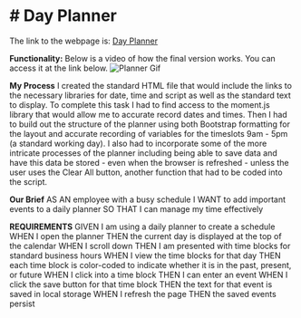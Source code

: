 

<body>

<h1>
# Day Planner
</h1>

The link to the webpage is:
<a href="https://suziestephen.github.io/workdayplanner.github.io/"> Day Planner </a>


<b>Functionality:</b>
Below is a video of how the final version works. You can access it at the link below. 
![Planner Gif](https://media.giphy.com/media/cyDKGPbPqWN9htj09X/giphy.gif)


<b> My Process</b>
I created the standard HTML file that would include the links to the necessary libraries for date, time and script as well as the standard text to display.
To complete this task I had to find access to the moment.js library that would allow me to accurate record dates and times.
Then I had to build out the structure of the planner using both Bootstrap formatting for the layout and accurate recording of variables for the timeslots 9am - 5pm (a standard working day).
I also had to incorporate some of the more intricate processes of the planner including being able to save data and have this data be stored - even when the browser is refreshed - unless the user uses the Clear All button, another function that had to be coded into the script. 
 

<b>Our Brief</b>
AS AN employee with a busy schedule
I WANT to add important events to a daily planner
SO THAT I can manage my time effectively


<b>REQUIREMENTS</b>
GIVEN I am using a daily planner to create a schedule
WHEN I open the planner
THEN the current day is displayed at the top of the calendar
WHEN I scroll down
THEN I am presented with time blocks for standard business hours
WHEN I view the time blocks for that day
THEN each time block is color-coded to indicate whether it is in the past, present, or future
WHEN I click into a time block
THEN I can enter an event
WHEN I click the save button for that time block
THEN the text for that event is saved in local storage
WHEN I refresh the page
THEN the saved events persist
